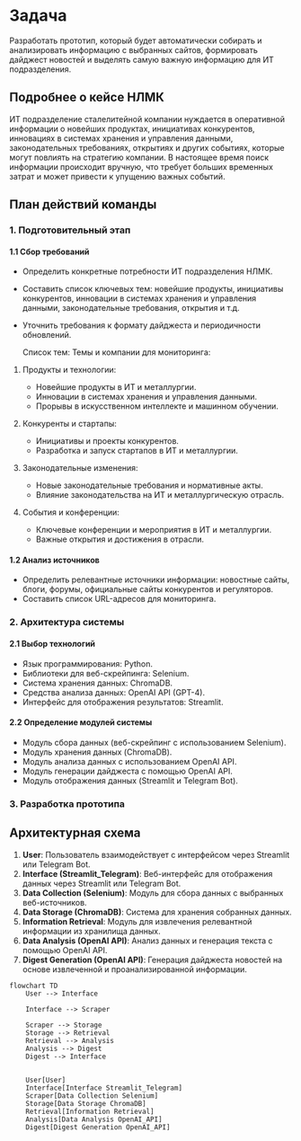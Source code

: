 # Задача

Разработать прототип, который будет автоматически собирать и анализировать информацию с выбранных сайтов, формировать дайджест новостей и выделять самую важную информацию для ИТ подразделения.

## Подробнее о кейсе НЛМК

ИТ подразделение сталелитейной компании нуждается в оперативной информации о новейших продуктах, инициативах конкурентов, инновациях в системах хранения и управления данными, законодательных требованиях, открытиях и других событиях, которые могут повлиять на стратегию компании. В настоящее время поиск информации происходит вручную, что требует больших временных затрат и может привести к упущению важных событий.

## План действий команды

### 1. Подготовительный этап

#### 1.1 Сбор требований
- Определить конкретные потребности ИТ подразделения НЛМК.
- Составить список ключевых тем: новейшие продукты, инициативы конкурентов, инновации в системах хранения и управления данными, законодательные требования, открытия и т.д.
- Уточнить требования к формату дайджеста и периодичности обновлений.

  Список тем:
  Темы и компании для мониторинга:
1. Продукты и технологии:
   - Новейшие продукты в ИТ и металлургии.
   - Инновации в системах хранения и управления данными.
   - Прорывы в искусственном интеллекте и машинном обучении.

2. Конкуренты и стартапы:
   - Инициативы и проекты конкурентов.
   - Разработка и запуск стартапов в ИТ и металлургии.

3. Законодательные изменения:
   - Новые законодательные требования и нормативные акты.
   - Влияние законодательства на ИТ и металлургическую отрасль.

4. События и конференции:
   - Ключевые конференции и мероприятия в ИТ и металлургии.
   - Важные открытия и достижения в отрасли.

#### 1.2 Анализ источников
- Определить релевантные источники информации: новостные сайты, блоги, форумы, официальные сайты конкурентов и регуляторов.
- Составить список URL-адресов для мониторинга.

### 2. Архитектура системы

#### 2.1 Выбор технологий
- Язык программирования: Python.
- Библиотеки для веб-скрейпинга: Selenium.
- Система хранения данных: ChromaDB.
- Средства анализа данных: OpenAI API (GPT-4).
- Интерфейс для отображения результатов: Streamlit.

#### 2.2 Определение модулей системы
- Модуль сбора данных (веб-скрейпинг с использованием Selenium).
- Модуль хранения данных (ChromaDB).
- Модуль анализа данных с использованием OpenAI API.
- Модуль генерации дайджеста с помощью OpenAI API.
- Модуль отображения данных (Streamlit и Telegram Bot).

### 3. Разработка прототипа

## Архитектурная схема
1. **User**: Пользователь взаимодействует с интерфейсом через Streamlit или Telegram Bot.
2. **Interface (Streamlit_Telegram)**: Веб-интерфейс для отображения данных через Streamlit или Telegram Bot.
3. **Data Collection (Selenium)**: Модуль для сбора данных с выбранных веб-источников.
4. **Data Storage (ChromaDB)**: Система для хранения собранных данных.
5. **Information Retrieval**: Модуль для извлечения релевантной информации из хранилища данных.
6. **Data Analysis (OpenAI API)**: Анализ данных и генерация текста с помощью OpenAI API.
7. **Digest Generation (OpenAI API)**: Генерация дайджеста новостей на основе извлеченной и проанализированной информации.


```mermaid
flowchart TD
    User --> Interface
    
    Interface --> Scraper
    
    Scraper --> Storage
    Storage --> Retrieval
    Retrieval --> Analysis
    Analysis --> Digest
    Digest --> Interface
    
    
    User[User]
    Interface[Interface Streamlit_Telegram]
    Scraper[Data Collection Selenium]
    Storage[Data Storage ChromaDB]
    Retrieval[Information Retrieval]
    Analysis[Data Analysis OpenAI_API]
    Digest[Digest Generation OpenAI_API]




